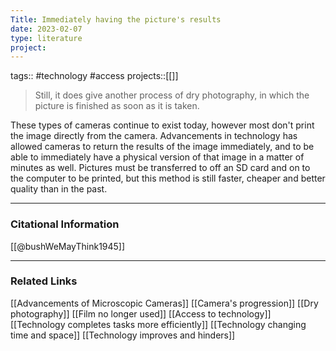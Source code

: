 ```yaml
---
Title: Immediately having the picture's results
date: 2023-02-07
type: literature
project:
---
```

tags:: #technology #access
projects::[[]]

> Still, it does give another process of dry photography, in which the picture is finished as soon as it is taken.

These types of cameras continue to exist today, however most don't print the image directly from the camera. Advancements in technology has allowed cameras to return the results of the image immediately, and to be able to immediately have a physical version of that image in a matter of minutes as well. Pictures must be transferred to off an SD card and on to the computer to be printed, but this method is still faster, cheaper and better quality than in the past.

---
### Citational Information

[[@bushWeMayThink1945]]

---

### Related Links

[[Advancements of Microscopic Cameras]]
[[Camera's progression]]
[[Dry photography]]
[[Film no longer used]]
[[Access to technology]]
[[Technology completes tasks more efficiently]]
[[Technology changing time and space]]
[[Technology improves and hinders]]